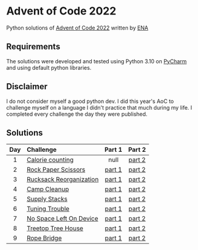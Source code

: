# Advent of Code 2022

Python solutions of [Advent of Code 2022](https://adventofcode.com/2022) written by [ENA](https://github.com/Enailis/Advent-of-Code-2022)

## Requirements

The solutions were developed and tested using Python 3.10 on [PyCharm](https://www.jetbrains.com/pycharm/) and using default python libraries.

## Disclaimer

I do not consider myself a good python dev. I did this year's AoC to challenge myself on a language I didn't practice that much during my life.
I completed every challenge the day they were published.

## Solutions

| Day | Challenge | Part 1 | Part 2 |
|:---:|:---|:---:|:---:|
| 1 | [Calorie counting](https://adventofcode.com/2022/day/1) | null | [part 2](./Day1/part2.py) |
| 2 | [Rock Paper Scissors](https://adventofcode.com/2022/day/2) | [part 1](./Day2/part1.py) | [part 2](./Day2/part2.py) |
| 3 | [Rucksack Reorganization](https://adventofcode.com/2022/day/3) | [part 1](./Day3/part1.py) | [part 2](./Day3/part2.py) |
| 4 | [Camp Cleanup](https://adventofcode.com/2022/day/4) | [part 1](./Day4/part1.py) | [part 2](./Day4/part2.py) |
| 5 | [Supply Stacks](https://adventofcode.com/2022/day/5) | [part 1](./Day5/part1.py) | [part 2](./Day5/part2.py) |
| 6 | [Tuning Trouble](https://adventofcode.com/2022/day/6) | [part 1](./Day6/part1.py) | [part 2](./Day6/part2.py) |
| 7 | [No Space Left On Device](https://adventofcode.com/2022/day/7) | [part 1](./Day7/part1.py) | [part 2](./Day7/part2.py) |
| 8 | [Treetop Tree House](https://adventofcode.com/2022/day/8) | [part 1](./Day8/part1.py) | [part 2](./Day8/part2.py) |
| 9 | [Rope Bridge](https://adventofcode.com/2022/day/9) | [part 1](./Day9/part1.py) | [part 2](./Day9/part2.py) |

